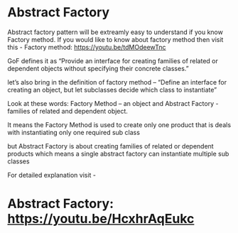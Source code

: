 # Abstract Factory
Abstract factory pattern will be extreamly easy to understand if you know Factory method. If you would like to know about factory method then visit this - 
Factory method: https://youtu.be/tdMOdeewTnc

GoF defines it as 
“Provide an interface for creating families of related or dependent objects without specifying their concrete classes.”

let’s also bring in the definition of factory method – 
“Define an interface for creating an object, but let subclasses decide which class to instantiate”

Look at these words:
		Factory Method –   an object and 
		Abstract Factory - families of related and dependent object.

It means the Factory Method is used to create only one product  that is deals with instantiating only one required sub class

but Abstract Factory is about creating families of related or dependent products which means a single abstract factory can instantiate multiple sub classes

For detailed explanation visit - 
# Abstract Factory: https://youtu.be/HcxhrAqEukc

